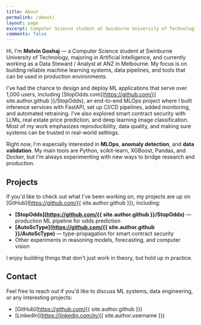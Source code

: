 ```yaml
---
title: About
permalink: /about/
layout: page
excerpt: Computer Science student at Swinburne University of Technology, majoring in AI, working as Data Steward/Analyst at ANZ. Building reliable ML systems and production-ready tools.
comments: false
---
```


Hi, I'm **Melvin Goxhaj** — a Computer Science student at Swinburne University of Technology, majoring in Artificial Intelligence, and currently working as a Data Steward / Analyst at ANZ in Melbourne. My focus is on building reliable machine learning systems, data pipelines, and tools that can be used in production environments.

I've had the chance to design and deploy ML applications that serve over 1,000 users, including [StopOdds.com](https://github.com/{{ site.author.github }}/StopOdds), an end-to-end MLOps project where I built inference services with FastAPI, set up CI/CD pipelines, added monitoring, and automated retraining. I've also explored smart contract security with LLMs, real estate price prediction, and deep learning image classification. Most of my work emphasizes reproducibility, data quality, and making sure systems can be trusted in real-world settings.

Right now, I'm especially interested in **MLOps**, **anomaly detection**, and **data validation**. My main tools are Python, scikit-learn, XGBoost, Pandas, and Docker, but I'm always experimenting with new ways to bridge research and production.

## Projects

If you'd like to check out what I've been working on, my projects are up on [GitHub](https://github.com/{{ site.author.github }}), including:

- **[StopOdds](https://github.com/{{ site.author.github }}/StopOdds)** — production ML pipeline for odds prediction
- **[AutoScType](https://github.com/{{ site.author.github }}/AutoScType)** — type-propagation for smart contract security
- Other experiments in reasoning models, forecasting, and computer vision

I enjoy building things that don't just work in theory, but hold up in practice.

## Contact

Feel free to reach out if you'd like to discuss ML systems, data engineering, or any interesting projects:

- [GitHub](https://github.com/{{ site.author.github }})
- [LinkedIn](https://linkedin.com/in/{{ site.author.username }})
